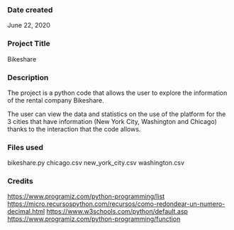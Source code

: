 ### Date created
June 22, 2020

### Project Title
Bikeshare

### Description
The project is a python code that allows the user to explore the information of the rental company Bikeshare.

The user can view the data and statistics on the use of the platform for the 3 cities that have information (New York City, Washington and Chicago) thanks to the interaction that the code allows.

### Files used
bikeshare.py
chicago.csv
new_york_city.csv
washington.csv

### Credits
https://www.programiz.com/python-programming/list
https://micro.recursospython.com/recursos/como-redondear-un-numero-decimal.html
https://www.w3schools.com/python/default.asp
https://www.programiz.com/python-programming/function


